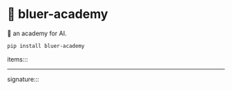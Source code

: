 # 📐 bluer-academy

📐 an academy for AI.

```bash
pip install bluer-academy
```

items:::

---

signature:::
